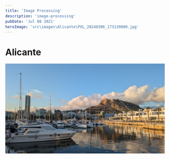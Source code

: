 ```yaml
---
title: 'Image Processing'
description: 'image-processing'
pubDate: 'Jul 08 2021'
heroImage: 'src\images\Alicante\PXL_20240306_173139080.jpg'
---
```


# Alicante

![Alt text](src/images/Alicante/PXL_20240306_173139080.jpg?raw=true "Title: Alicante")
